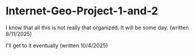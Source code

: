 # Internet-Geo-Project-1-and-2

I know that all this is not really that organized. It will be some day. (written 8/11/2025)

I'll get to it eventually (written 10/4/2025)
